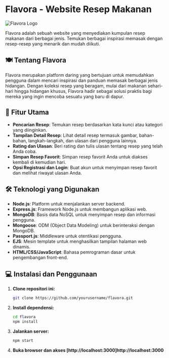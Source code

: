 # Flavora - Website Resep Makanan

![Flavora Logo](https://w7.pngwing.com/pngs/28/126/png-transparent-cookpad-inc-recipe-cooking-cuisine-food-cooking-food-text-recipe.png)

Flavora adalah sebuah website yang menyediakan kumpulan resep makanan dari berbagai jenis. Temukan berbagai inspirasi memasak dengan resep-resep yang menarik dan mudah diikuti.

## 🍽️ Tentang Flavora

Flavora merupakan platform daring yang bertujuan untuk memudahkan pengguna dalam mencari inspirasi dan panduan memasak berbagai jenis hidangan. Dengan koleksi resep yang beragam, mulai dari makanan sehari-hari hingga hidangan khusus, Flavora hadir sebagai solusi praktis bagi mereka yang ingin mencoba sesuatu yang baru di dapur.

## 🌟 Fitur Utama

- **Pencarian Resep**: Temukan resep berdasarkan kata kunci atau kategori yang diinginkan.
- **Tampilan Detail Resep**: Lihat detail resep termasuk gambar, bahan-bahan, langkah-langkah, dan ulasan dari pengguna lainnya.
- **Rating dan Ulasan**: Beri rating dan tulis ulasan tentang resep yang telah Anda coba.
- **Simpan Resep Favorit**: Simpan resep favorit Anda untuk diakses kembali di kemudian hari.
- **Opsi Registrasi dan Login**: Buat akun untuk menyimpan resep favorit dan melihat riwayat ulasan Anda.

## 🛠️ Teknologi yang Digunakan

- **Node.js**: Platform untuk menjalankan server backend.
- **Express.js**: Framework Node.js untuk membangun aplikasi web.
- **MongoDB**: Basis data NoSQL untuk menyimpan resep dan informasi pengguna.
- **Mongoose**: ODM (Object Data Modeling) untuk berinteraksi dengan MongoDB.
- **Passport.js**: Middleware untuk otentikasi pengguna.
- **EJS**: Mesin template untuk menghasilkan tampilan halaman web dinamis.
- **HTML/CSS/JavaScript**: Bahasa pemrograman dasar untuk pengembangan front-end.

## 💻 Instalasi dan Penggunaan

1. **Clone repositori ini:**
    ```bash
    git clone https://github.com/yourusername/flavora.git
    ```
2. **Install dependensi:**
    ```bash
    cd flavora
    npm install
    ```
3. **Jalankan server:**
    ```bash
    npm start
    ```
4. **Buka browser dan akses [http://localhost:3000]http://localhost:3000**
